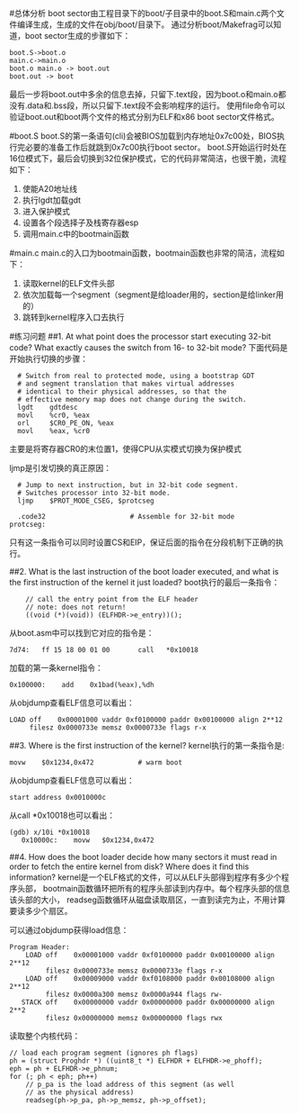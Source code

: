#总体分析
boot sector由工程目录下的boot/子目录中的boot.S和main.c两个文件编译生成，生成的文件在obj/boot/目录下。
通过分析boot/Makefrag可以知道，boot sector生成的步骤如下：
```
boot.S->boot.o
main.c->main.o
boot.o main.o -> boot.out
boot.out -> boot
```
最后一步将boot.out中多余的信息去掉，只留下.text段，因为boot.o和main.o都没有.data和.bss段，所以只留下.text段不会影响程序的运行。
使用file命令可以验证boot.out和boot两个文件的格式分别为ELF和x86 boot sector文件格式。

#boot.S
boot.S的第一条语句(cli)会被BIOS加载到内存地址0x7c00处，BIOS执行完必要的准备工作后就跳到0x7c00执行boot sector。
boot.S开始运行时处在16位模式下，最后会切换到32位保护模式，它的代码非常简洁，也很干脆，流程如下：
1. 使能A20地址线
2. 执行lgdt加载gdt
3. 进入保护模式
4. 设置各个段选择子及栈寄存器esp
5. 调用main.c中的bootmain函数

#main.c
main.c的入口为bootmain函数，bootmain函数也非常的简洁，流程如下：
1. 读取kernel的ELF文件头部
2. 依次加载每一个segment（segment是给loader用的，section是给linker用的）
3. 跳转到kernel程序入口去执行

#练习问题
##1. At what point does the processor start executing 32-bit code? What exactly causes the switch from 16- to 32-bit mode?
下面代码是开始执行切换的步骤：
```
  # Switch from real to protected mode, using a bootstrap GDT
  # and segment translation that makes virtual addresses 
  # identical to their physical addresses, so that the 
  # effective memory map does not change during the switch.
  lgdt    gdtdesc
  movl    %cr0, %eax
  orl     $CR0_PE_ON, %eax
  movl    %eax, %cr0
```
主要是将寄存器CR0的末位置1，使得CPU从实模式切换为保护模式

ljmp是引发切换的真正原因：
```
  # Jump to next instruction, but in 32-bit code segment.
  # Switches processor into 32-bit mode.
  ljmp    $PROT_MODE_CSEG, $protcseg

  .code32                     # Assemble for 32-bit mode
protcseg:
```
只有这一条指令可以同时设置CS和EIP，保证后面的指令在分段机制下正确的执行。

##2. What is the last instruction of the boot loader executed, and what is the first instruction of the kernel it just loaded?
boot执行的最后一条指令：
```
    // call the entry point from the ELF header                                                                                                                                            
    // note: does not return!
    ((void (*)(void)) (ELFHDR->e_entry))();
```
从boot.asm中可以找到它对应的指令是：
```
7d74:   ff 15 18 00 01 00       call   *0x10018
```

加载的第一条kernel指令：
```
0x100000:    add    0x1bad(%eax),%dh
```
从objdump查看ELF信息可以看出：
```
LOAD off    0x00001000 vaddr 0xf0100000 paddr 0x00100000 align 2**12
     filesz 0x0000733e memsz 0x0000733e flags r-x
```

##3. Where is the first instruction of the kernel?
kernel执行的第一条指令是:
```
movw    $0x1234,0x472           # warm boot
```
从objdump查看ELF信息可以看出：
```
start address 0x0010000c
```
从call *0x10018也可以看出：
```
(gdb) x/10i *0x10018
   0x10000c:    movw   $0x1234,0x472
```

##4. How does the boot loader decide how many sectors it must read in order to fetch the entire kernel from disk? Where does it find this information?
kernel是一个ELF格式的文件，可以从ELF头部得到程序有多少个程序头部，
bootmain函数循环把所有的程序头部读到内存中。每个程序头部的信息该头部的大小，
readseg函数循环从磁盘读取扇区，一直到读完为止，不用计算要读多少个扇区。

可以通过objdump获得load信息：
```
Program Header:
    LOAD off    0x00001000 vaddr 0xf0100000 paddr 0x00100000 align 2**12
         filesz 0x0000733e memsz 0x0000733e flags r-x
    LOAD off    0x00009000 vaddr 0xf0108000 paddr 0x00108000 align 2**12
         filesz 0x0000a300 memsz 0x0000a944 flags rw-
   STACK off    0x00000000 vaddr 0x00000000 paddr 0x00000000 align 2**2
         filesz 0x00000000 memsz 0x00000000 flags rwx
```

读取整个内核代码：
```
// load each program segment (ignores ph flags)
ph = (struct Proghdr *) ((uint8_t *) ELFHDR + ELFHDR->e_phoff);
eph = ph + ELFHDR->e_phnum;
for (; ph < eph; ph++)
    // p_pa is the load address of this segment (as well
    // as the physical address)
    readseg(ph->p_pa, ph->p_memsz, ph->p_offset);
```
